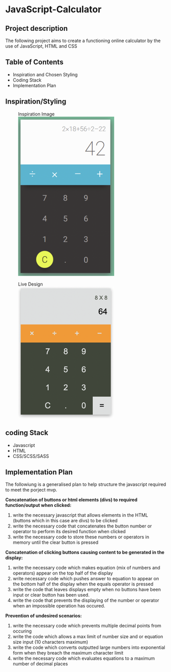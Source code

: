 # JavaScript-Calculator

## Project description
The following project aims to create a functioning online calculator by the use of JavaScript, HTML and CSS

## Table of Contents

-   Inspiration and Chosen Styling
-   Coding Stack
-   Implementation Plan

## Inspiration/Styling
<figure>
<figcaption>Inspiration Image</figcaption>
<img src="./imgs/inspiration.png" width="300px"/>
</figure>

<figure>
<figcaption>Live Design</figcaption>
<img src="./imgs/styledcalc.png" width="300px"/>
</figure>



## coding Stack
- Javascript
- HTML
- CSS/SCSS/SASS

## Implementation Plan
The followiung is a generalised plan to help structure the javascript required to meet the porject mvp. 

**Concatenation of buttons or html elements (divs) to required function/output when clicked:**
1. write the necessary javascript that allows elements in the HTML (buttons which in this case are divs) to be clicked
2. write the necessary code that concatenates the button number or operator to perform its desired function when clicked
3. write the necessary code to store these numbers or operators in memory until the clear button is pressed

**Concatenation of clicking buttons causing content to be generated in the display:**
1. write the necessary code which makes equation (mix of numbers and operators) appear on the top half of the display
2. write necessary code which pushes answer to equation to appear on the bottom half of the display when the equals operator is pressed
3. write the code that leaves displays empty when no buttons have been input or clear button has been used. 
4. write the code that prevents the displaying of the number or operator when an impossible operation has occured.

**Prevention of undesired scenarios:**
1. write the necessary code which prevents multiple decimal points from occuring
2. write the code which allows a max limit of number size and or equation size input (10 characters maximum)
3. write the code which converts outputted large numbers into exponential form when they breach the maximum character limit
4. write the necessary code which evaluates equations to a maximum number of decimal places


 
